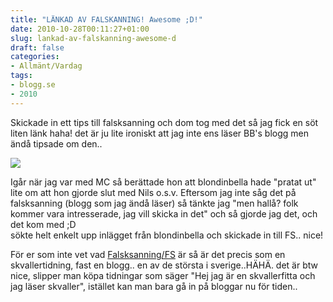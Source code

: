 ```yaml
---
title: "LÄNKAD AV FALSKANNING! Awesome ;D!"
date: 2010-10-28T00:11:27+01:00
slug: lankad-av-falskanning-awesome-d
draft: false
categories:
- Allmänt/Vardag
tags:
- blogg.se
- 2010
---
```

Skickade in ett tips till falsksanning och dom tog med det så jag fick en söt liten länk haha! det är ju lite ironiskt att jag inte ens läser BB's blogg men ändå tipsade om den..  
  
![](/assets/images/blogg.se/lnkad_114272781.jpg)  
  
Igår när jag var med MC så berättade hon att blondinbella hade "pratat ut" lite om att hon gjorde slut med Nils o.s.v. Eftersom jag inte såg det på falsksanning (blogg som jag ändå läser) så tänkte jag "men hallå? folk kommer vara intresserade, jag vill skicka in det" och så gjorde jag det, och det kom med ;D  
sökte helt enkelt upp inlägget från blondinbella och skickade in till FS.. nice!  
  
För er som inte vet vad [Falsksanning/FS](http://www.finest.se/falsksanning) är så är det precis som en skvallertidning, fast en blogg.. en av de största i sverige..HÄHÄ. det är btw nice, slipper man köpa tidningar som säger "Hej jag är en skvallerfitta och jag läser skvaller", istället kan man bara gå in på bloggar nu för tiden..